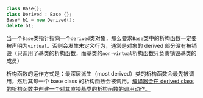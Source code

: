 ```cpp
class Base{};
class Derived : Base {};
Base* b1 = new Derived();
delete b1;
```

当一个`Base`类指针指向一个`derived`类对象，那么要求`Base`类中的析构函数一定要被声明为`virtual`。否则会发生未定义行为，通常是对象的 derived 部分没有被销毁（只调用了基类的析构函数，而基类的`non-virtual`析构函数只负责销毁基类的成员）

析构函数的运作方式是：最深层派生（most derived）类的析构函数会最先被调用，然后其每一个 base class 的析构函数会被调用。<u>编译器会在 derived class 的析构函数中创建一个对其直接基类的析构函数的调用动作。</u>



